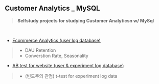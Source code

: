## Customer Analytics _ MySQL
>  **Selfstudy projects for studying Customer Analyticsn w/ MySql**

</br>

* [Ecommerce Analytics (user log database)](https://github.com/ttobaegi/MySQL/tree/main/CustomerAnalytics_SQL/2_Sideproject_EcommerceAnalytics)
>  * DAU Retention
>  * Converstion Rate, Seasonality

* [AB test for website (user & experiment log database)](https://github.com/ttobaegi/MySQL/tree/main/CustomerAnalytics_SQL/1_Sideproject_ABtest)
>  * (빈도주의 관점) t-test for experiment log data
